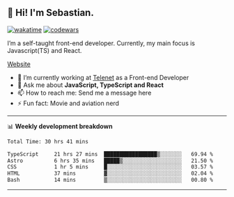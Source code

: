 ## 👋 Hi! I'm Sebastian.

[![wakatime](https://wakatime.com/badge/user/df0036c6-328a-4a39-be9b-e49417ed22a1.svg)](https://wakatime.com/@df0036c6-328a-4a39-be9b-e49417ed22a1)
[![codewars](https://www.codewars.com/users/sebavuye/badges/small)](https://www.codewars.com/users/sebavuye)

I’m a self-taught front-end developer. Currently, my main focus is Javascript(TS) and React.

[Website](https://sebastianvuye.be)

- 🔭 I’m currently working at [Telenet](https://telenet.be/) as a Front-end Developer
- 💬 Ask me about **JavaScript, TypeScript and React**
- 📫 How to reach me: Send me a message here
- ⚡ Fun fact: Movie and aviation nerd

-------

📊 **Weekly development breakdown**

<!--START_SECTION:waka-->

```txt
Total Time: 30 hrs 41 mins

TypeScript     21 hrs 27 mins  █████████████████▒░░░░░░░   69.94 %
Astro          6 hrs 35 mins   █████▒░░░░░░░░░░░░░░░░░░░   21.50 %
CSS            1 hr 5 mins     █░░░░░░░░░░░░░░░░░░░░░░░░   03.57 %
HTML           37 mins         ▓░░░░░░░░░░░░░░░░░░░░░░░░   02.04 %
Bash           14 mins         ▒░░░░░░░░░░░░░░░░░░░░░░░░   00.80 %
```

<!--END_SECTION:waka-->
-------
